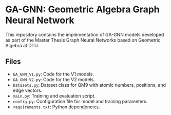 # GA-GNN: Geometric Algebra Graph Neural Network

This repository contains the implementation of GA-GNN models developed as part of the Master Thesis Graph Neural Networks based on Geometric Algebra at DTU.

## Files

- `GA_GNN_V1.py`: Code for the V1 models. 
- `GA_GNN_V2.py`: Code for the V2 models.
- `Datasets.py`: Dataset class for QM9 with atomic numbers, positions, and edge vectors.
- `main.py`: Training and evaluation script.
- `config.py`: Configuration file for model and training parameters.
- `requirements.txt`: Python dependencies.



